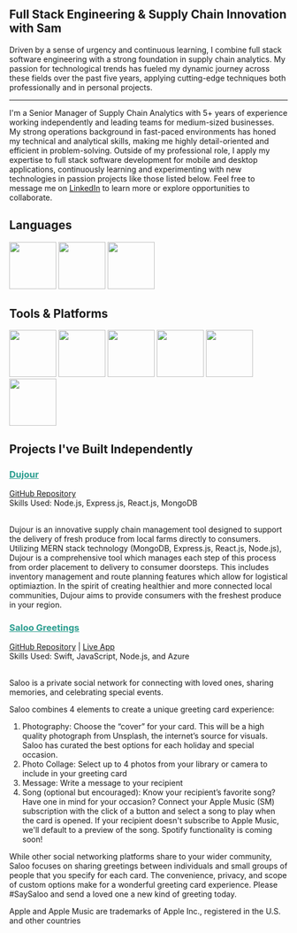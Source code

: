 <h2>Full Stack Engineering & Supply Chain Innovation with Sam</h2>

Driven by a sense of urgency and continuous learning, I combine full stack software engineering with a strong foundation in supply chain analytics. My passion for technological trends has fueled my dynamic journey across these fields over the past five years, applying cutting-edge techniques both professionally and in personal projects. 

---
I'm a Senior Manager of Supply Chain Analytics with 5+ years of experience working independently and leading teams for medium-sized businesses. My strong operations background in fast-paced environments has honed my technical and analytical skills, making me highly detail-oriented and efficient in problem-solving. Outside of my professional role, I apply my expertise to full stack software development for mobile and desktop applications, continuously learning and experimenting with new technologies in passion projects like those listed below. Feel free to message me on <a href="https://www.linkedin.com/in/sam-black-26046343/">LinkedIn</a>  to learn more or explore opportunities to collaborate.

<h2>Languages</h2>
<p align="left">
<img src="https://cdn.jsdelivr.net/gh/devicons/devicon/icons/python/python-original-wordmark.svg" width="85" height="85"/>
<img src="https://cdn.jsdelivr.net/gh/devicons/devicon/icons/javascript/javascript-plain.svg" width="85" height="85"/>
<img src="https://cdn.jsdelivr.net/gh/devicons/devicon/icons/swift/swift-original.svg" width="85" height="85"/>
<br>
</p>

<h2>Tools & Platforms</h2>
<p align="left">
<img src="https://cdn.jsdelivr.net/gh/devicons/devicon/icons/azure/azure-original-wordmark.svg" width="85" height="85"/>
<img src="https://cdn.jsdelivr.net/gh/devicons/devicon/icons/nodejs/nodejs-original-wordmark.svg" width="85" height="85"/>
<img src="https://cdn.jsdelivr.net/gh/devicons/devicon/icons/react/react-original-wordmark.svg" width="85" height="85"/>
<img src="https://cdn.jsdelivr.net/gh/devicons/devicon/icons/mongodb/mongodb-original-wordmark.svg" width="85" height="85"/>
<img src="https://cdn.jsdelivr.net/gh/devicons/devicon/icons/xcode/xcode-plain.svg" width="85" height="85"/>
<img src="https://cdn.jsdelivr.net/gh/devicons/devicon/icons/mysql/mysql-original-wordmark.svg" width="85" height="85" />    
<br>
</p>


<h2> Projects I've Built Independently</h2>
<p align="left">
<h3><strong><span style="color: #2a9d8f; text-decoration: underline;">Dujour</span></strong></h3>
<a href="https://github.com/samuelblack11/Dujour">GitHub Repository</a> <br>
Skills Used: Node.js, Express.js, React.js, MongoDB<br><br>

Dujour is an innovative supply chain management tool designed to support the delivery of fresh produce from local farms directly to consumers. Utilizing MERN stack technology (MongoDB, Express.js, React.js, Node.js), Dujour is a comprehensive tool which manages each step of this process from order placement to delivery to consumer doorsteps. This includes inventory management and route planning features which allow for logistical optimiaztion. In the spirit of creating healthier and more connected local communities, Dujour aims to provide consumers with the freshest produce in your region.

<h3><strong><span style="color: #2a9d8f; text-decoration: underline;">Saloo Greetings</span></strong></h3>
<a href="https://github.com/samuelblack11/Saloo">GitHub Repository</a> | 
<a href="https://apps.apple.com/us/app/saloo-greetings/id6476240440">Live App</a> <br>
Skills Used: Swift, JavaScript, Node.js, and Azure<br><br>
    
Saloo is a private social network for connecting with loved ones, sharing memories, and celebrating special events.

Saloo combines 4 elements to create a unique greeting card experience:
1. Photography: Choose the “cover” for your card. This will be a high quality photograph from Unsplash, the internet’s source for visuals. Saloo has curated the best options for each holiday and special occasion.
2. Photo Collage: Select up to 4 photos from your library or camera to include in your greeting card
3. Message: Write a message to your recipient
4. Song (optional but encouraged): Know your recipient’s favorite song? Have one in mind for your occasion? Connect your Apple Music (SM) subscription with the click of a button and select a song to play when the card is opened. If your recipient doesn't subscribe to Apple Music, we'll default to a preview of the song. Spotify functionality is coming soon!

While other social networking platforms share to your wider community, Saloo focuses on sharing greetings between individuals and small groups of people that you specify for each card. The convenience, privacy, and scope of custom options make for a wonderful greeting card experience. Please #SaySaloo and send a loved one a new kind of greeting today.

Apple and Apple Music are trademarks of Apple Inc., registered in the U.S. and other countries <br>

</p>      
<!--
**samuelblack11/samuelblack11** is a ✨ _special_ ✨ repository because its `README.md` (this file) appears on your GitHub profile.

Here are some ideas to get you started:

- 🔭 I’m currently working on ...
- 🌱 I’m currently learning ...
- 👯 I’m looking to collaborate on ...
- 🤔 I’m looking for help with ...
- 💬 Ask me about ...
- 📫 How to reach me: ...
- ⚡ Fun fact: ...
-->
